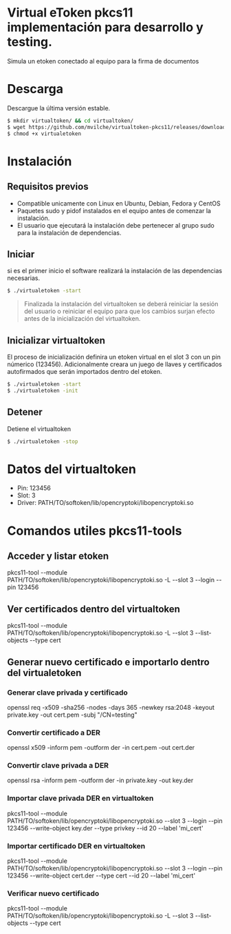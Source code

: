 # Virtual eToken pkcs11 implementación para desarrollo y testing.

Simula un etoken conectado al equipo para la firma de documentos

# Descarga

Descargue la última versión estable.

```sh
$ mkdir virtualtoken/ && cd virtualtoken/
$ wget https://github.com/mvilche/virtualtoken-pkcs11/releases/download/v1.2/virtualtoken
$ chmod +x virtualetoken
```

# Instalación

## Requisitos previos

- Compatible unicamente con Linux en Ubuntu, Debian, Fedora y CentOS
- Paquetes sudo y pidof instalados en el equipo antes de comenzar la instalación.
- El usuario que ejecutará la instalación debe pertenecer al grupo sudo para la instalación de dependencias.


## Iniciar

si es el primer inicio el software realizará la instalación de las dependencias necesarias.


```sh
$ ./virtualetoken -start
```

> Finalizada la instalación del virtualtoken 
> se deberá reiniciar la sesión del usuario
> o reiniciar el equipo para que los cambios
> surjan efecto antes de la inicialización
> del virtualtoken.


## Inicializar virtualtoken

El proceso de inicialización definira un etoken virtual en el slot 3 con un pin númerico (123456).
Adicionalmente creara un juego de llaves y certificados autofirmados que serán importados dentro del etoken.

```sh
$ ./virtualetoken -start
$ ./virtualetoken -init
```

## Detener

Detiene el virtualtoken

```sh
$ ./virtualetoken -stop
```

# Datos del virtualtoken

* Pin: 123456
* Slot: 3
* Driver: PATH/TO/softoken/lib/opencryptoki/libopencryptoki.so


# Comandos utiles pkcs11-tools

## Acceder y listar etoken

pkcs11-tool --module PATH/TO/softoken/lib/opencryptoki/libopencryptoki.so -L --slot 3 --login --pin 123456

## Ver certificados dentro del virtualtoken

pkcs11-tool --module PATH/TO/softoken/lib/opencryptoki/libopencryptoki.so -L --slot 3 --list-objects --type cert

## Generar nuevo certificado e importarlo dentro del virtualetoken

### Generar clave privada y certificado

openssl req -x509 -sha256 -nodes -days 365 -newkey rsa:2048 -keyout private.key -out cert.pem -subj "/CN=testing"

### Convertir certificado a DER

openssl x509 -inform pem -outform der -in cert.pem -out cert.der

### Convertir clave privada a DER

openssl rsa -inform pem -outform der -in private.key -out key.der

### Importar clave privada DER en virtualtoken

pkcs11-tool --module PATH/TO/softoken/lib/opencryptoki/libopencryptoki.so --slot 3 --login --pin 123456 --write-object key.der --type privkey --id 20 --label 'mi_cert'

### Importar certificado DER en virtualtoken

pkcs11-tool --module PATH/TO/softoken/lib/opencryptoki/libopencryptoki.so --slot 3 --login --pin 123456 --write-object cert.der --type cert --id 20 --label 'mi_cert'

### Verificar nuevo certificado

pkcs11-tool --module PATH/TO/softoken/lib/opencryptoki/libopencryptoki.so -L --slot 3 --list-objects --type cert
